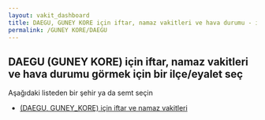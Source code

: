 ```yaml
---
layout: vakit_dashboard
title: DAEGU, GUNEY KORE için iftar, namaz vakitleri ve hava durumu - ilçe/eyalet seç
permalink: /GUNEY KORE/DAEGU
---
```


## DAEGU (GUNEY KORE) için iftar, namaz vakitleri ve hava durumu  görmek için bir ilçe/eyalet seç

Aşağıdaki listeden bir şehir ya da semt seçin

* [ (DAEGU, GUNEY_KORE) için iftar ve namaz vakitleri](/GUNEY_KORE/DAEGU/)

<script type="text/javascript">
  var GLOBAL_COUNTRY = 'GUNEY KORE';
  var GLOBAL_CITY = 'DAEGU';
  var GLOBAL_STATE = 'DAEGU';
</script>
